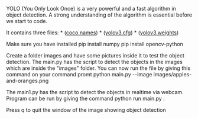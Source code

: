 YOLO (You Only Look Once) is a very powerful and a fast algorithm in object detection. A strong understanding of the algorithm is essential before we start to code.

It contains three files:
    * ([coco.names](https://github.com/pjreddie/darknet/blob/master/data/coco.names))
    * ([yolov3.cfg](https://github.com/pjreddie/darknet/blob/master/cfg/yolov3.cfg))
    * ([yolov3.weights](https://pjreddie.com/media/files/yolov3.weights))

Make sure you have installed 
pip install numpy
pip install opencv-python

Create a folder images and have some pictures inside it to test the object detection.
The main.py has the script to detect the objects in the images which are inside the "images" folder.
You can now run the file by giving this command on your command promt
python main.py --image images/apples-and-oranges.png


The main1.py has the script to detect the objects in realtime via webcam.
Program can be run by giving the command python run main.py .

Press q to quit the window of the image showing object detection
